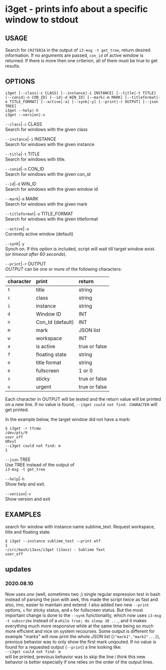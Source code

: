 # i3get - prints info about a specific window to stdout 

USAGE
-----

Search for `CRITERIA` in the output of `i3-msg -t
get_tree`, return desired information. If no arguments are
passed, `con_id` of active window is returned. If there is
more then one criterion, all of them must be true to get
results.


OPTIONS
-------

```text
i3get [--class|-c CLASS] [--instance|-i INSTANCE] [--title|-t TITLE] [--conid|-n CON_ID] [--id|-d WIN_ID] [--mark|-m MARK] [--titleformat|-o TITLE_FORMAT] [--active|-a] [--synk|-y] [--print|-r OUTPUT] [--json TREE]      
i3get --help|-h
i3get --version|-v
```


`--class`|`-c` CLASS  
Search for windows with the given class

`--instance`|`-i` INSTANCE  
Search for windows with the given instance

`--title`|`-t` TITLE  
Search for windows with title.

`--conid`|`-n` CON_ID  
Search for windows with the given con_id

`--id`|`-d` WIN_ID  
Search for windows with the given window id

`--mark`|`-m` MARK  
Search for windows with the given mark

`--titleformat`|`-o` TITLE_FORMAT  
Search for windows with the given titleformat

`--active`|`-a`  
Currently active window (default)

`--synk`|`-y`  
Synch on. If this option is included,  script will wait
till target window exist. (*or timeout after 60 seconds*).

`--print`|`-r` OUTPUT  
*OUTPUT* can be one or more of the following  characters:  


|character | print            | return
|:---------|:-----------------|:------
|`t`         | title            | string
|`c`         | class            | string
|`i`         | instance         | string
|`d`         | Window ID        | INT
|`n`         | Con_Id (default) | INT
|`m`         | mark             | JSON list
|`w`         | workspace        | INT
|`a`         | is active        | true or false
|`f`         | floating state   | string
|`o`         | title format     | string
|`e`         | fullscreen       | 1 or 0
|`s`         | sticky           | true or false
|`u`         | urgent           | true or false

Each character in OUTPUT will be tested and the return
value will be printed on a new line. If no value is found,
`--i3get could not find: CHARACTER` will get printed.

In the example below, the target window did not have a
mark:  

```
$ i3get -r tfcmw
/dev/pts/9
user_off
URxvt
--i3get could not find: m
1
```


`--json` TREE  
Use TREE instead of the output of  
`i3-msg -t get_tree`

`--help`|`-h`  
Show help and exit.

`--version`|`-v`  
Show version and exit

EXAMPLES
--------

search for window with instance name sublime_text.  Request
workspace, title and floating state.  

``` shell
$ i3get --instance sublime_text --print wtf 
1
~/src/bash/i3ass/i3get (i3ass) - Sublime Text
user_off
```
## updates

### 2020.08.10

Now uses *one* (well, sometimes two ;) single regular
expression test in bash instead of parsing the json with
awk, this made the script twice as fast and also, imo,
easier to maintain and extend. I also added two new
`--print` options, `s` for sticky status, and `e` for
fullscreen status. But the most important change is done to
the `--synk` functionality, which now uses `i3-msg -t
subscribe` instead of a `while true; do sleep 10 ...`, and
it makes everything much more responsive while at the same
time being so much more efficient and nice on system
recourses. Some output is different for example "marks" will
now print the whole *JSON list* (`["mark1","mark2"...]`),
previous behavior was to only show the first mark unqouted.
If no value is found for a requested output (`--print`) a
line looking like:  
`--i3get could not find: m`  
will be printed, previous behavior was to skip the line i
think this new behavior is better especially if one relies
on the order of the output lines.




